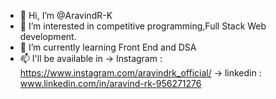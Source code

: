 - 👋 Hi, I’m @AravindR-K
- 👀 I’m interested in competitive programming,Full Stack Web development. 
- 🌱 I’m currently learning Front End and DSA
- 📫 I'll be available in
      -> Instagram : https://www.instagram.com/aravindrk_official/
      -> linkedin : www.linkedin.com/in/aravind-rk-956271276

<!---
AravindR-K/AravindR-K is a ✨ special ✨ repository because its `README.md` (this file) appears on your GitHub profile.
You can click the Preview link to take a look at your changes.
--->
